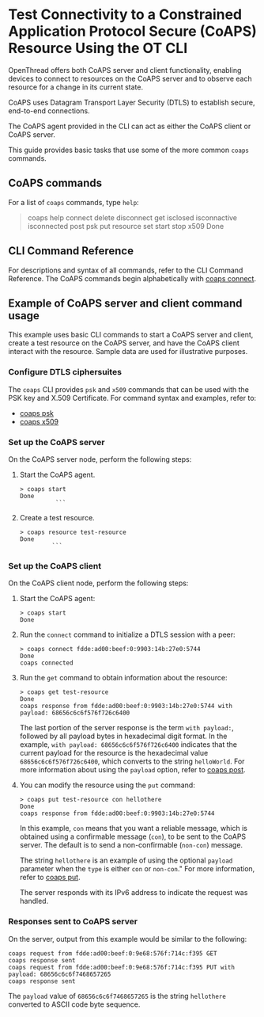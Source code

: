 # Test Connectivity to a Constrained Application Protocol Secure (CoAPS) Resource Using the OT CLI

OpenThread offers both CoAPS server and client functionality, enabling devices
to connect to resources on the CoAPS server and to observe each resource for
a change in its current state.

CoAPS uses Datagram Transport Layer Security (DTLS) to establish secure,
end-to-end connections.

The CoAPS agent provided in the CLI can act as either the CoAPS client or CoAPS server.

This guide provides basic tasks that use some of the more common `coaps` commands.

## CoAPS commands

For a list of  `coaps` commands, type `help`:

> coaps help
connect
delete
disconnect
get
isclosed
isconnactive
isconnected
post
psk
put
resource
set
start
stop
x509
Done


## CLI Command Reference

For descriptions and syntax of all commands, refer to the CLI Command Reference.
The CoAPS commands begin alphabetically with
[coaps connect](https://openthread.io/reference/cli/commands#coaps_connect).


## Example of CoAPS server and client command usage

This example uses basic CLI commands to start a CoAPS server and client,
create a test resource on the CoAPS server, and have the CoAPS client
interact with the resource. Sample data are used for illustrative purposes.


### Configure DTLS ciphersuites

The `coaps` CLI provides `psk` and `x509` commands that can be used with
the PSK key and X.509 Certificate.
For command syntax and examples, refer to:
  * [coaps psk](https://openthread.io/reference/cli/commands#coaps_psk) 
  * [coaps x509](https://openthread.io/reference/cli/commands#coaps_x509)


### Set up the CoAPS server

On the CoAPS server node, perform the following steps:

1. Start the CoAPS agent.

   ```
   > coaps start
   Done
             ```

1. Create a test resource.

   ```
   > coaps resource test-resource
   Done
            ```

### Set up the CoAPS client

On the CoAPS client node, perform the following steps:

1. Start the CoAPS agent:

   ```
   > coaps start
   Done
   ```

1. Run the `connect` command to initialize a DTLS session with a peer:

   ```
   > coaps connect fdde:ad00:beef:0:9903:14b:27e0:5744
   Done
   coaps connected
   ```

1. Run the `get` command to obtain information about the resource:

   ```
   > coaps get test-resource
   Done
   coaps response from fdde:ad00:beef:0:9903:14b:27e0:5744 with payload: 68656c6c6f576f726c6400
   ```

   The last portion of the server response is the term `with payload:`, followed
   by all payload bytes in hexadecimal digit format. In the example,
   `with payload: 68656c6c6f576f726c6400` indicates that the current payload
   for the resource is the hexadecimal value `68656c6c6f576f726c6400`, which converts to the string
   `helloWorld`. For more information about using the `payload` option, refer to
   [coaps post](https://openthread.io/reference/cli/commands#coaps_post).

1. You can modify the resource using the `put` command:

   ```
   > coaps put test-resource con hellothere
   Done
   coaps response from fdde:ad00:beef:0:9903:14b:27e0:5744
   ```
   In this example, `con` means that you want a reliable message, which is
   obtained using a confirmable message (`con`), to be sent to the CoAPS server.
   The default is to send a non-confirmable (`non-con`) message.

   The string `hellothere` is an example of using the optional `payload`
   parameter when the `type` is either `con` or `non-con`."
   For more information, refer to
   [coaps put](https://openthread.io/reference/cli/commands#coaps_put).

   The server responds with its IPv6 address to indicate the request was handled.

### Responses sent to CoAPS server

On the server, output from this example would be similar to the following:

```
coaps request from fdde:ad00:beef:0:9e68:576f:714c:f395 GET
coaps response sent
coaps request from fdde:ad00:beef:0:9e68:576f:714c:f395 PUT with payload: 68656c6c6f7468657265
coaps response sent
```

The `payload` value of `68656c6c6f7468657265` is the string `hellothere` converted
to ASCII code byte sequence.
     
